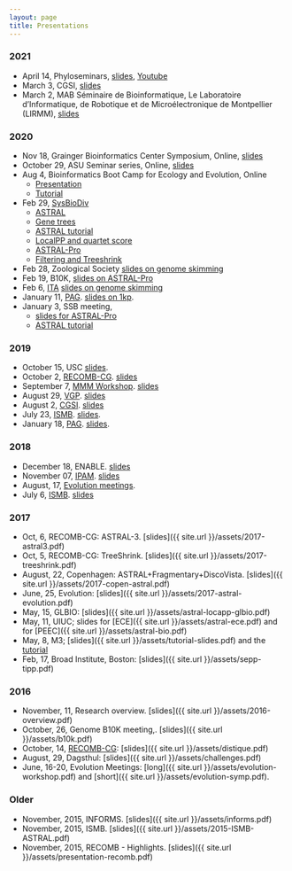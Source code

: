 ```yaml
---
layout: page
title: Presentations
---
```


### 2021

* April 14, Phyloseminars, [slides](https://drive.google.com/file/d/1fiAlPoI3BBukk7xbUY5LE5ndFdV_yRbl/view?usp=sharing), [Youtube](https://www.youtube.com/watch?v=pjCXxexKjus)
* March 3, CGSI,  [slides](https://drive.google.com/file/d/1ffYvIm1pHr7kw8eMu_0HDYwZGaW2qav9/view?usp=sharing)
* March 2, MAB Séminaire de Bioinformatique, Le Laboratoire d’Informatique, de Robotique et de Microélectronique de Montpellier (LIRMM), [slides](https://drive.google.com/file/d/1fdUrdXqMlL7AjMA_zLwNA-3y5NXDKBEC/view?usp=sharing)

### 2020

* Nov 18, Grainger Bioinformatics Center Symposium, Online, [slides](https://drive.google.com/open?id=1Zlb6qU-l67wfHnwbR8CL6fPe1fwSMbuD&authuser=smirarabbaygi%40eng.ucsd.edu&usp=drive_fs)
* October 29, ASU Seminar series, Online, [slides](https://drive.google.com/file/d/1ZrmWfDEiV8EHIVRKzW0xRyLJheaWlRiS/view?usp=sharing) 
* Aug 4, Bioinformatics Boot Camp for Ecology and Evolution, Online
	* [Presentation](https://drive.google.com/file/d/1Z_DmbVYTX-9bNaFpOgARAJR8IVcZTwF6/view?usp=sharing)
	* [Tutorial](https://github.com/smirarab/tutorials/blob/master/Skmer+APPLES+tutorial.md)
* Feb 29, [SysBioDiv](https://twitter.com/sysbiodiv)
	* [ASTRAL](https://drive.google.com/file/d/196C1WUjI8ujvfZVxDmwRU9SXhE4sAIK3/view?usp=sharing)
	* [Gene trees](https://drive.google.com/file/d/19FQxsTDrOZFjYA6GtEqlbHcHcH9ME5I5/view?usp=sharing)
	* [ASTRAL tutorial](https://drive.google.com/file/d/19K7sw-BPOJr6E9h-UZUWVyjBUNkfQPqo/view?usp=sharing)
	* [LocalPP and quartet score](https://drive.google.com/file/d/19OlFLPhD2Qe8BjoC23zEs3cxubmCTmN5/view?usp=sharing)
	* [ASTRAL-Pro](https://drive.google.com/file/d/19N2j-2RQVXkxaAQ3ZefZcfIVLTy7tgND/view?usp=sharing)
	* [Filtering and Treeshrink](https://drive.google.com/file/d/19MuzhrpFtlcgKEPHiw9fvzDmBLlt7Hrc/view?usp=sharing)
* Feb 28, Zoological Society [slides on genome skimming](https://drive.google.com/file/d/19cOzk0xB941Ig4yVZ4sq1hruNhvh0f_m/view?usp=sharing)
* Feb 19, B10K,  [slides on ASTRAL-Pro](https://drive.google.com/file/d/19jyoUgrcvIIpqmlmUyEkFcJcXqAVboiC/view?usp=sharing)
* Feb 6, [ITA](https://ita.ucsd.edu/ws/schedule2020/) [slides on genome skimming](https://drive.google.com/file/d/18cGM3rC5NeWhtmZwIaQvcTW11ztHrn1S/view?usp=sharing)
* January 11, [PAG](https://plan.core-apps.com/pag_2020/event/94debacbcec89b6414ff757859c9b705). [slides on 1kp](https://drive.google.com/file/d/1vE5zYZvY4K-w7c943KW8qvjRc4ysnlit/view?usp=sharing). 
* January 3, SSB meeting, 
	* [slides for ASTRAL-Pro](https://drive.google.com/file/d/1uXP3k7o1FTMauYiXxrcu4iicLhEpUxgl/view?usp=sharing)
	* [ASTRAL tutorial](https://drive.google.com/file/d/1uB_IKsm7wDBdyJaE7O1NxKby-Bn9WWvc/view?usp=sharing)

### 2019

* October 15, USC [slides](https://drive.google.com/file/d/1souehkmzF0VnQVPlt8fXuhomeZLsq-Bd/view?usp=sharing).
* October 2, [RECOMB-CG](https://recombcg2019.bitbucket.io/program.html). [slides](https://drive.google.com/file/d/1sjY-5RYdP7zwFq3KZ6_dWfXtTduK7CSr/view?usp=sharing)
* September 7, [MMM Workshop](https://sites.google.com/view/mmm2019/home). [slides](https://drive.google.com/file/d/1MGYrE-n_1oG-yRpD0hKaIL3nwhaON0ca/view?usp=sharing)
* August 29, [VGP](https://www.eventbrite.com/e/the-g10k-vgpebp-meeting-tickets-59112745814?aff=ebdshpsearchautocomplete). [slides](https://drive.google.com/file/d/1LJ9dsJjuv8HgmeGy8zomu09FkVgZN8p0/view?usp=sharing)
* August 2, [CGSI](http://computationalgenomics.bioinformatics.ucla.edu/schedule/). [slides](https://drive.google.com/file/d/1Km73hjE5DbFWzUNwa4_DEwcusnDwOAzl/view?usp=sharing)
* July 23, [ISMB](https://www.iscb.org/cms_addon/conferences/ismbeccb2019/proceedings.php). [slides](https://drive.google.com/file/d/1WKLs70uk5heklq37Dw2ygwM5KGBShdqa/view?usp=sharing). 
* January 18, [PAG](https://pag.confex.com/pag/xxvii/meetingapp.cgi/Paper/36191). [slides](https://drive.google.com/file/d/1Nu6LiBM3xipw9idJnvpijMCHQiqwKvi-/view?usp=sharing). 

### 2018

* December 18, ENABLE. [slides](https://drive.google.com/file/d/1GZZiwH7NSGZ50HOxPyCw4uglH_ydeLO_/view?usp=sharing)
* November 07, [IPAM](http://www.ipam.ucla.edu/programs/workshops/workshop-iii-hpc-for-computationally-and-data-intensive-problems/?tab=speaker-list). [slides](https://drive.google.com/file/d/1rQRnne-ebhFsAmXaxhg320knMWV3bzza/view?usp=sharing)
* August, 17, [Evolution meetings](http://tandy.cs.illinois.edu/PhyloSynth-Symp2018.html). 
* July 6, [ISMB](https://www.iscb.org/ismb2018-program/ismb2018-tutorials#am4). [slides](https://drive.google.com/file/d/1MHNL43J7Opsiia6d0_JXbGHbSI4Ao7uQ/view?usp=sharing)

### 2017


* Oct, 6, RECOMB-CG: ASTRAL-3. [slides]({{ site.url }}/assets/2017-astral3.pdf)
* Oct, 5, RECOMB-CG: TreeShrink. [slides]({{ site.url }}/assets/2017-treeshrink.pdf)
* August, 22, Copenhagen: ASTRAL+Fragmentary+DiscoVista. [slides]({{ site.url }}/assets/2017-copen-astral.pdf)
* June, 25, Evolution: [slides]({{ site.url }}/assets/2017-astral-evolution.pdf)
* May, 15, GLBIO: [slides]({{ site.url }}/assets/astral-locapp-glbio.pdf)
* May, 11, UIUC; slides for [ECE]({{ site.url }}/assets/astral-ece.pdf) and for [PEEC]({{ site.url }}/assets/astral-bio.pdf)
* May, 8, M3; [slides]({{ site.url }}/assets/tutorial-slides.pdf) and the [tutorial](https://github.com/smirarab/tutorials/blob/master/sepp-tipp-upp-pasta-short.md)
* Feb, 17, Broad Institute, Boston: [slides]({{ site.url }}/assets/sepp-tipp.pdf)

### 2016

* November, 11, Research overview. [slides]({{ site.url }}/assets/2016-overview.pdf)
* October, 26, Genome B10K meeting,. [slides]({{ site.url }}/assets/b10k.pdf)
* October, 14, [RECOMB-CG](http://www.crm.umontreal.ca/2016/Genomics16/appel_e.php): [slides]({{ site.url }}/assets/distique.pdf)
* August, 29, Dagsthul: [slides]({{ site.url }}/assets/challenges.pdf)
* June, 16-20, Evolution Meetings: [long]({{ site.url }}/assets/evolution-workshop.pdf) and [short]({{ site.url }}/assets/evolution-symp.pdf).

### Older

* November, 2015, INFORMS. [slides]({{ site.url }}/assets/informs.pdf)
* November, 2015, ISMB. [slides]({{ site.url }}/assets/2015-ISMB-ASTRAL.pdf)
* November, 2015, RECOMB - Highlights. [slides]({{ site.url }}/assets/presentation-recomb.pdf)
